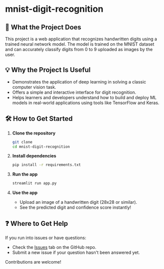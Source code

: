 # mnist-digit-recognition
## 🚀 What the Project Does

This project is a web application that recognizes handwritten digits using a trained neural network model. The model is trained on the MNIST dataset and can accurately classify digits from 0 to 9 uploaded as images by the user.

## 💡 Why the Project Is Useful

- Demonstrates the application of deep learning in solving a classic computer vision task.
- Offers a simple and interactive interface for digit recognition.
- Helps learners and developers understand how to build and deploy ML models in real-world applications using tools like TensorFlow and Keras.

## 🛠️ How to Get Started

1. **Clone the repository**
   ```bash
   git clone 
   cd mnist-digit-recognition
   ```

2. **Install dependencies**
   ```bash
   pip install -r requirements.txt
   ```

3. **Run the app**
   ```bash
   streamlit run app.py
   ```

4. **Use the app**
   - Upload an image of a handwritten digit (28x28 or similar).
   - See the predicted digit and confidence score instantly!

## ❓ Where to Get Help

If you run into issues or have questions:
- Check the [Issues](https://github.com/yourusername/mnist-digit-recognition/issues) tab on the GitHub repo.
- Submit a new issue if your question hasn't been answered yet.


Contributions are welcome!
